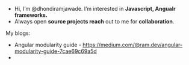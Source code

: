 
 - Hi, I’m @dhondiramjawade. I’m interested in **Javascript, Angualr frameworks.**
 - Always open **source projects reach** out to me for **collaboration**.

My blogs:
- Angular modularity guide - https://medium.com/@ram.dev/angular-modularity-guide-7cae69c69a5d
- 
<!---
dhondiramjawade/dhondiramjawade is a ✨ special ✨ repository because its `README.md` (this file) appears on your GitHub profile.
You can click the Preview link to take a look at your changes.
--->
